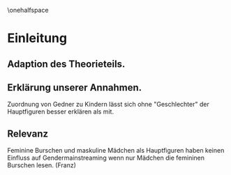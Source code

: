 
\onehalfspace

Einleitung
==========

## Adaption des Theorieteils.
  

## Erklärung unserer Annahmen.

  Zuordnung von Gedner zu Kindern lässt sich ohne "Geschlechter" der Hauptfiguren besser erklären als mit.

## Relevanz

  Feminine Burschen und maskuline Mädchen als Hauptfiguren haben keinen Einfluss auf Gendermainstreaming wenn nur Mädchen die femininen Burschen lesen. (Franz)
